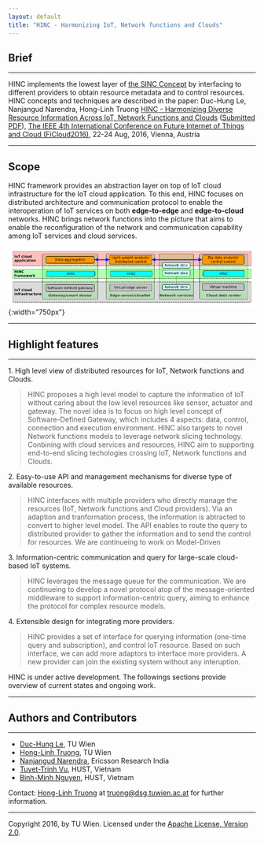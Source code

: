 ```yaml
---
layout: default
title: "HINC - Harmonizing IoT, Network functions and Clouds"
---
```



## Brief

---

HINC implements the lowest layer of [the SINC Concept](http://sincconcept.github.io) by interfacing to different providers to obtain resource metadata and to control resources.
HINC concepts and techniques are described in the paper: Duc-Hung Le, Nanjangud Narendra, Hong-Linh Truong [HINC - Harmonizing Diverse Resource Information Across IoT, Network Functions and Clouds](http://bit.ly/1Y36tIY) ([Submitted PDF](http://bit.ly/1Y36tIY)), [The IEEE 4th International Conference on Future Internet of Things and Cloud (FiCloud2016)](http://www.ficloud.org/2016/), 22-24 Aug, 2016, Vienna, Austria


----

## Scope

HINC framework provides an abstraction layer on top of IoT cloud infrastructure for the IoT cloud application. To this end, HINC focuses on distributed architecture and communication protocol to enable the interoperation of IoT services on both **edge-to-edge** and **edge-to-cloud** networks. HINC brings network functions into the picture that aims to enable the reconfiguration of the network and communication capability among IoT services and cloud services.

![scope](/images/scope.png "The deployment scope of HINC framework"){:width="750px"}




----

## Highlight features
----
  
1\. High level view of distributed resources for IoT, Network functions and Clouds.

> HINC proposes a high level model to capture the information of IoT without caring about the low level resources like sensor, actuator and gateway. The novel idea is to focus on high level concept of Software-Defined Gateway, which includes 4 aspects: data, control, connection and execution environment. HINC also targets to novel Network functions models to leverage network slicing technology. Conbining with cloud services and resources, HINC aim to supporting end-to-end slicing techologies crossing IoT, Network functions and Clouds.

2\. Easy-to-use API and management mechanisms for diverse type of available resources.

> HINC interfaces with multiple providers who directly manage the resources (IoT, Network functions and Cloud providers). Via an adaption and tranformation process, the information is abtracted to convert to higher level model. The API enables to route the query to distributed provider to gather the information and to send the control for resources. We are continueing to work on Model-Driven

3\. Information-centric communication and query for large-scale cloud-based IoT systems.

> HINC leverages the message queue for the communication. We are continueing to develop a novel protocol atop of the message-oriented middleware to support information-centric query, aiming to enhance the protocol for complex resource models.

4\. Extensible design for integrating more providers.

> HINC provides a set of interface for querying information (one-time query and subscription), and control IoT resource. Based on such interface, we can add more adaptors to interface more providers. A new provider can join the existing system without any interuption.

HINC is under active development. The followings sections provide overview of current states and ongoing work.


---


## Authors and Contributors
---

- [Duc-Hung Le](http://dsg.tuwien.ac.at/staff/dle/), TU Wien
- [Hong-Linh Truong](http://dsg.tuwien.ac.at/staff/truong/), TU Wien
- [Nanjangud Narendra](https://sites.google.com/site/ncnaren/), Ericsson Research India
- [Tuyet-Trinh Vu](http://is.hust.edu.vn/~trinhvt/), HUST, Vietnam
- [Binh-Minh Nguyen](http://is.hust.edu.vn/~minhnb/), HUST, Vietnam

Contact: [Hong-Linh Truong](http://dsg.tuwien.ac.at/staff/truong/) at truong@dsg.tuwien.ac.at for further information.

---

Copyright 2016, by TU Wien. Licensed under the [Apache License, Version 2.0](http://www.apache.org/licenses/LICENSE-2.0).
